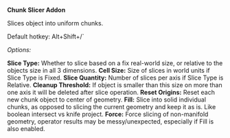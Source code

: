 **Chunk Slicer Addon**

Slices object into uniform chunks.

Default hotkey: <kb>Alt</kb>+<kb>Shift</kb>+/`

*Options:*

__Slice Type:__ Whether to slice based on a fix real-world size, or relative to the objects size in all 3 dimensions.
__Cell Size:__ Size of slices in world units if Slice Type is Fixed.
__Slice Quantity:__ Number of slices per axis if Slice Type is Relative.
__Cleanup Threshold:__ If object is smaller than this size on more than one axis it will be deleted after slice operation.
__Reset Origins:__ Reset each new chunk object to center of geometry.
__Fill:__ Slice into solid individual chunks, as opposed to slicing the current geometry and keep it as is. Like boolean intersect vs knife project.
__Force:__ Force slicing of non-manifold geometry, operator results may be messy/unexpected, especially if Fill is also enabled.

